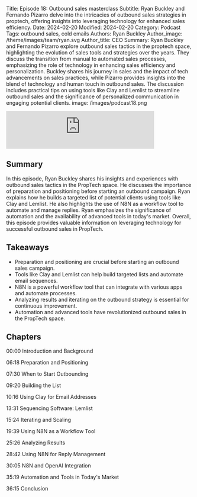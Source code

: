 Title: Episode 18: Outbound sales masterclass
Subtitle: Ryan Buckley and Fernando Pizarro delve into the intricacies of outbound sales strategies in proptech, offering insights into leveraging technology for enhanced sales efficiency.
Date: 2024-02-20
Modified: 2024-02-20
Category: Podcast
Tags: outbound sales, cold emails
Authors: Ryan Buckley
Author_image: /theme/images/team/ryan.svg
Author_title: CEO
Summary: Ryan Buckley and Fernando Pizarro explore outbound sales tactics in the proptech space, highlighting the evolution of sales tools and strategies over the years. They discuss the transition from manual to automated sales processes, emphasizing the role of technology in enhancing sales efficiency and personalization. Buckley shares his journey in sales and the impact of tech advancements on sales practices, while Pizarro provides insights into the blend of technology and human touch in outbound sales. The discussion includes practical tips on using tools like Clay and Lemlist to streamline outbound sales and the significance of personalized communication in engaging potential clients.
image: /images/podcast18.png


<iframe src="https://podcasters.spotify.com/pod/show/thisweekinproptech/embed/episodes/Outbound-Sales-Masterclass-e2g20vq/a-ab01rbf" height="102px" width="400px" frameborder="0" scrolling="no"></iframe>

## Summary

In this episode, Ryan Buckley shares his insights and experiences with outbound sales tactics in the PropTech space. He discusses the importance of preparation and positioning before starting an outbound campaign. Ryan explains how he builds a targeted list of potential clients using tools like Clay and Lemlist. He also highlights the use of N8N as a workflow tool to automate and manage replies. Ryan emphasizes the significance of automation and the availability of advanced tools in today's market. Overall, this episode provides valuable information on leveraging technology for successful outbound sales in PropTech.

## Takeaways

- Preparation and positioning are crucial before starting an outbound sales campaign.
- Tools like Clay and Lemlist can help build targeted lists and automate email sequences.
- N8N is a powerful workflow tool that can integrate with various apps and automate processes.
- Analyzing results and iterating on the outbound strategy is essential for continuous improvement.
- Automation and advanced tools have revolutionized outbound sales in the PropTech space.

## Chapters

00:00 Introduction and Background

06:18 Preparation and Positioning

07:30 When to Start Outbounding

09:20 Building the List

10:16 Using Clay for Email Addresses

13:31 Sequencing Software: Lemlist

15:24 Iterating and Scaling

19:39 Using N8N as a Workflow Tool

25:26 Analyzing Results

28:42 Using N8N for Reply Management

30:05 N8N and OpenAI Integration

35:19 Automation and Tools in Today's Market

36:15 Conclusion
